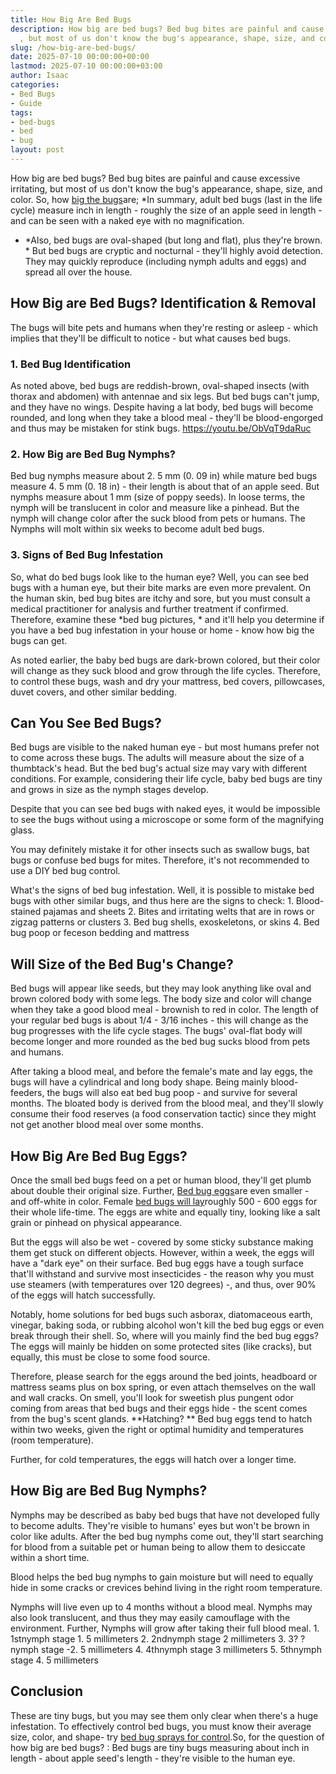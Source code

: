 ```yaml
---
title: How Big Are Bed Bugs
description: How big are bed bugs? Bed bug bites are painful and cause excessive irritating
  , but most of us don't know the bug's appearance, shape, size, and color. So,...
slug: /how-big-are-bed-bugs/
date: 2025-07-10 00:00:00+00:00
lastmod: 2025-07-10 00:00:00+03:00
author: Isaac
categories:
- Bed Bugs
- Guide
tags:
- bed-bugs
- bed
- bug
layout: post
---
```

How big are bed bugs? Bed bug bites are painful and cause excessive irritating, but most of us don't know the bug's appearance, shape, size, and color. So, how [big the bugs](https://www.epa.gov/bedbugs/[bed-bugs](https://pestpolicy.com/bed-bug-bites-vs-mosquito-bites/)-appearance-and-life-cycle)are; *In summary, adult bed bugs (last in the life cycle) measure inch in length - roughly the size of an apple seed in length - and can be seen with a naked eye with no magnification.

* *Also, bed bugs are oval-shaped (but long and flat), plus they're brown. * But bed bugs are cryptic and nocturnal - they'll highly avoid detection. They may quickly reproduce (including nymph adults and eggs) and spread all over the house.

##  How Big are Bed Bugs? Identification & Removal

The bugs will bite pets and humans when they're resting or asleep - which implies that they'll be difficult to notice - but what causes bed bugs.

###  1. Bed Bug Identification

As noted above, bed bugs are reddish-brown, oval-shaped insects (with thorax and abdomen) with antennae and six legs. But bed bugs can't jump, and they have no wings. Despite having a lat body, bed bugs will become rounded, and long when they take a blood meal - they'll be blood-engorged and thus may be mistaken for stink bugs. https://youtu.be/ObVqT9daRuc

###  2. How Big are Bed Bug Nymphs?

Bed bug nymphs measure about 2. 5 mm (0. 09 in) while mature bed bugs measure 4. 5 mm (0. 18 in) - their length is about that of an apple seed. But nymphs measure about 1 mm (size of poppy seeds). In loose terms, the nymph will be translucent in color and measure like a pinhead. But the nymph will change color after the suck blood from pets or humans. The Nymphs will molt within six weeks to become adult bed bugs.

###  3. Signs of Bed Bug Infestation

So, what do bed bugs look like to the human eye? Well, you can see bed bugs with a human eye, but their bite marks are even more prevalent. On the human skin, bed bug bites are itchy and sore, but you must consult a medical practitioner for analysis and further treatment if confirmed. Therefore, examine these *bed bug pictures, * and it'll help you determine if you have a bed bug infestation in your house or home - know how big the bugs can get.

As noted earlier, the baby bed bugs are dark-brown colored, but their color will change as they suck blood and grow through the life cycles. Therefore, to control these bugs, wash and dry your mattress, bed covers, pillowcases, duvet covers, and other similar bedding.

##  Can You See Bed Bugs?

Bed bugs are visible to the naked human eye - but most humans prefer not to come across these bugs. The adults will measure about the size of a thumbtack's head. But the bed bug's actual size may vary with different conditions. For example, considering their life cycle, baby bed bugs are tiny and grows in size as the nymph stages develop.

Despite that you can see bed bugs with naked eyes, it would be impossible to see the bugs without using a microscope or some form of the magnifying glass.

You may definitely mistake it for other insects such as swallow bugs, bat bugs or confuse bed bugs for mites. Therefore, it's not recommended to use a DIY bed bug control.

What's the signs of bed bug infestation. Well, it is possible to mistake bed bugs with other similar bugs, and thus here are the signs to check: 1. Blood-stained pajamas and sheets 2. Bites and irritating welts that are in rows or zigzag patterns or clusters 3. Bed bug shells, exoskeletons, or skins 4. Bed bug poop or feceson bedding and mattress

##  Will Size of the Bed Bug's Change?

Bed bugs will appear like seeds, but they may look anything like oval and brown colored body with some legs. The body size and color will change when they take a good blood meal - brownish to red in color. The length of your regular bed bugs is about 1/4 - 3/16 inches - this will change as the bug progresses with the life cycle stages. The bugs' oval-flat body will become longer and more rounded as the bed bug sucks blood from pets and humans.

After taking a blood meal, and before the female's mate and lay eggs, the bugs will have a cylindrical and long body shape. Being mainly blood-feeders, the bugs will also eat bed bug poop - and survive for several months. The bloated body is derived from the blood meal, and they'll slowly consume their food reserves (a food conservation tactic) since they might not get another blood meal over some months.

##  How Big Are Bed Bug Eggs?

Once the small bed bugs feed on a pet or human blood, they'll get plumb about double their original size. Further, [Bed bug eggs](https://pestpolicy.com/bed-bug-eggs/)are even smaller - and off-white in color. Female [bed bugs will lay](https://pestpolicy.com/how-to-kill-bed-bug-eggs/)roughly 500 - 600 eggs for their whole life-time. The eggs are white and equally tiny, looking like a salt grain or pinhead on physical appearance.

But the eggs will also be wet - covered by some sticky substance making them get stuck on different objects. However, within a week, the eggs will have a "dark eye" on their surface. Bed bug eggs have a tough surface that'll withstand and survive most insecticides - the reason why you must use steamers (with temperatures over 120 degrees) -, and thus, over 90% of the eggs will hatch successfully.

Notably, home solutions for bed bugs such asborax, diatomaceous earth, vinegar, baking soda, or rubbing alcohol won't kill the bed bug eggs or even break through their shell. So, where will you mainly find the bed bug eggs? The eggs will mainly be hidden on some protected sites (like cracks), but equally, this must be close to some food source.

Therefore, please search for the eggs around the bed joints, headboard or mattress seams plus on box spring, or even attach themselves on the wall and wall cracks. On smell, you'll look for sweetish plus pungent odor coming from areas that bed bugs and their eggs hide - the scent comes from the bug's scent glands. **Hatching? ** Bed bug eggs tend to hatch within two weeks, given the right or optimal humidity and temperatures (room temperature).

Further, for cold temperatures, the eggs will hatch over a longer time.

##  How Big are Bed Bug Nymphs?

Nymphs may be described as baby bed bugs that have not developed fully to become adults. They're visible to humans' eyes but won't be brown in color like adults. After the bed bug nymphs come out, they'll start searching for blood from a suitable pet or human being to allow them to desiccate within a short time.

Blood helps the bed bug nymphs to gain moisture but will need to equally hide in some cracks or crevices behind living in the right room temperature.

Nymphs will live even up to 4 months without a blood meal. Nymphs may also look translucent, and thus they may easily camouflage with the environment. Further, Nymphs will grow after taking their full blood meal. 1. 1stnymph stage 1. 5 millimeters 2. 2ndnymph stage 2 millimeters 3. 3? ? nymph stage -2. 5 millimeters 4. 4thnymph stage 3 millimeters 5. 5thnymph stage 4. 5 millimeters

##  Conclusion

These are tiny bugs, but you may see them only clear when there's a huge infestation. To effectively control bed bugs, you must know their average size, color, and shape- try [bed bug sprays for control](https://pestpolicy.com/best-bed-bug-spray/).So, for the question of how big are bed bugs? : Bed bugs are tiny bugs measuring about inch in length - about apple seed's length - they're visible to the human eye.
